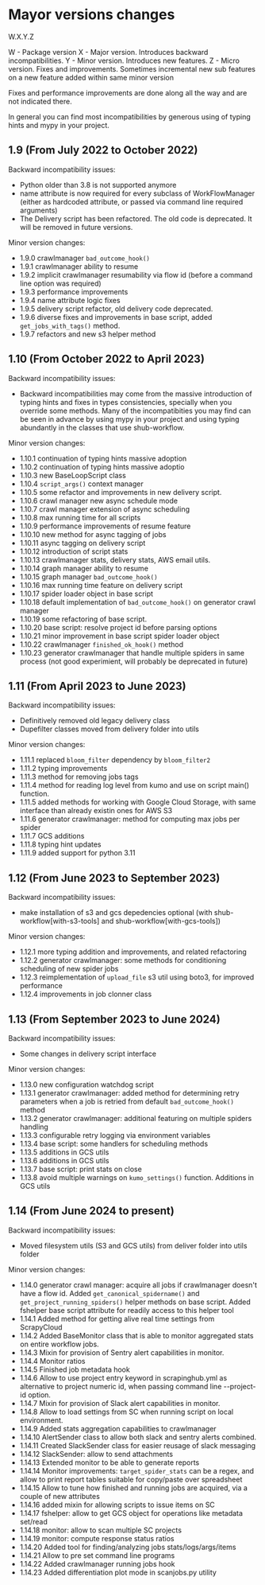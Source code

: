 Mayor versions changes
======================

W.X.Y.Z

W - Package version
X - Major version. Introduces backward incompatibilities.
Y - Minor version. Introduces new features.
Z - Micro version. Fixes and improvements. Sometimes incremental new sub features on a new feature added within same minor version

Fixes and performance improvements are done
along all the way and are not indicated there.

In general you can find most incompatibilities by generous using of typing hints and mypy in your project.

1.9 (From July 2022 to October 2022)
------------------------------------

Backward incompatibility issues:

- Python older than 3.8 is not supported anymore
- name attribute is now required for every subclass of WorkFlowManager (either as hardcoded attribute, or passed via command line required arguments)
- The Delivery script has been refactored. The old code is deprecated. It will be removed in future versions.

Minor version changes:

- 1.9.0 crawlmanager `bad_outcome_hook()`
- 1.9.1 crawlmanager ability to resume
- 1.9.2 implicit crawlmanager resumability via flow id (before a command line option was required)
- 1.9.3 performance improvements
- 1.9.4 name attribute logic fixes
- 1.9.5 delivery script refactor, old delivery code deprecated.
- 1.9.6 diverse fixes and improvements in base script, added `get_jobs_with_tags()` method.
- 1.9.7 refactors and new s3 helper method

1.10 (From October 2022 to April 2023)
--------------------------------------

Backward incompatibility issues:

- Backward incompatibilities may come from the massive introduction of typing hints and fixes in types consistencies, specially when you override some methods.
  Many of the incompatibities you may find can be seen in advance by using mypy in your project and using typing abundantly in the classes that
  use shub-workflow.

Minor version changes:

- 1.10.1 continuation of typing hints massive adoption
- 1.10.2 continuation of typing hints massive adoptio
- 1.10.3 new BaseLoopScript class
- 1.10.4 `script_args()` context manager
- 1.10.5 some refactor and improvements in new delivery script.
- 1.10.6 crawl manager new async schedule mode
- 1.10.7 crawl manager extension of async scheduling
- 1.10.8 max running time for all scripts
- 1.10.9 performance improvements of resume feature
- 1.10.10 new method for async tagging of jobs
- 1.10.11 async tagging on delivery script
- 1.10.12 introduction of script stats
- 1.10.13 crawlmanager stats, delivery stats, AWS email utils.
- 1.10.14 graph manager ability to resume
- 1.10.15 graph manager `bad_outcome_hook()`
- 1.10.16 max running time feature on delivery script
- 1.10.17 spider loader object in base script
- 1.10.18 default implementation of `bad_outcome_hook()` on generator crawl manager
- 1.10.19 some refactoring of base script.
- 1.10.20 base script: resolve project id before parsing options
- 1.10.21 minor improvement in base script spider loader object
- 1.10.22 crawlmanager `finished_ok_hook()` method
- 1.10.23 generator crawlmanager that handle multiple spiders in same process (not good experimient, will probably be deprecated in future)

1.11 (From April 2023 to June 2023)
-----------------------------------

Backward incompatibility issues:

- Definitively removed old legacy delivery class
- Dupefilter classes moved from delivery folder into utils


Minor version changes:

- 1.11.1 replaced `bloom_filter` dependency by `bloom_filter2`
- 1.11.2 typing improvements
- 1.11.3 method for removing jobs tags
- 1.11.4 method for reading log level from kumo and use on script main() function.
- 1.11.5 added methods for working with Google Cloud Storage, with same interface than already existin ones for AWS S3
- 1.11.6 generator crawlmanager: method for computing max jobs per spider
- 1.11.7 GCS additions
- 1.11.8 typing hint updates
- 1.11.9 added support for python 3.11

1.12 (From June 2023 to September 2023)
---------------------------------------

Backward incompatibility issues:

- make installation of s3 and gcs depedencies optional (with shub-workflow[with-s3-tools] and shub-workflow[with-gcs-tools])

Minor version changes:
- 1.12.1 more typing addition and improvements, and related refactoring
- 1.12.2 generator crawlmanager: some methods for conditioning scheduling of new spider jobs
- 1.12.3 reimplementation of `upload_file` s3 util using boto3, for improved performance
- 1.12.4 improvements in job clonner class

1.13 (From September 2023 to June 2024)
---------------------------------------

Backward incompatibility issues:

- Some changes in delivery script interface

Minor version changes:
- 1.13.0 new configuration watchdog script
- 1.13.1 generator crawlmanager: added method for determining retry parameters when a job is retried from default `bad_outcome_hook()`  method
- 1.13.2 generator crawlmanager: additional featuring on multiple spiders handling
- 1.13.3 configurable retry logging via environment variables
- 1.13.4 base script: some handlers for scheduling methods
- 1.13.5 additions in GCS utils
- 1.13.6 additions in GCS utils
- 1.13.7 base script: print stats on close
- 1.13.8 avoid multiple warnings on `kumo_settings()` function. Additions in GCS utils

1.14 (From June 2024 to present)
--------------------------------

Backward incompatibility issues:

- Moved filesystem utils (S3 and GCS utils) from deliver folder into utils folder

Minor version changes:

- 1.14.0 generator crawl manager: acquire all jobs if crawlmanager doesn't have a flow id.
  Added `get_canonical_spidername()` and `get_project_running_spiders()` helper methods on base script.
  Added fshelper base script attribute for readily access to this helper tool
- 1.14.1 Added method for getting alive real time settings from ScrapyCloud
- 1.14.2 Added BaseMonitor class that is able to monitor aggregated stats on entire workflow jobs.
- 1.14.3 Mixin for provision of Sentry alert capabilities in monitor.
- 1.14.4 Monitor ratios
- 1.14.5 Finished job metadata hook
- 1.14.6 Allow to use project entry keyword in scrapinghub.yml as alternative to project numeric id, when passing command line --project-id option.
- 1.14.7 Mixin for provision of Slack alert capabilities in monitor.
- 1.14.8 Allow to load settings from SC when running script on local environment.
- 1.14.9 Added stats aggregation capabilities to crawlmanager
- 1.14.10 AlertSender class to allow both slack and sentry alerts combined.
- 1.14.11 Created SlackSender class for easier reusage of slack messaging
- 1.14.12 SlackSender: allow to send attachments
- 1.14.13 Extended monitor to be able to generate reports
- 1.14.14 Monitor improvements: `target_spider_stats` can be a regex, and allow to print report tables suitable for copy/paste over spreadsheet
- 1.14.15 Allow to tune how finished and running jobs are acquired, via a couple of new attributes
- 1.14.16 added mixin for allowing scripts to issue items on SC
- 1.14.17 fshelper: allow to get GCS object for operations like metadata set/read
- 1.14.18 monitor: allow to scan multiple SC projects
- 1.14.19 monitor: compute response status ratios
- 1.14.20 Added tool for finding/analyzing jobs stats/logs/args/items
- 1.14.21 Allow to pre set command line programs
- 1.14.22 Added crawlmanager running jobs hook
- 1.14.23 Added differentiation plot mode in scanjobs.py utility

